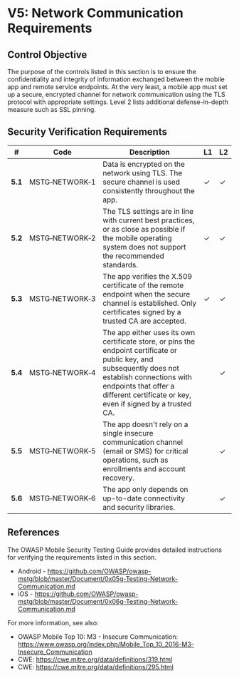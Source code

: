 # V5: Network Communication Requirements

## Control Objective

The purpose of the controls listed in this section is to ensure the confidentiality and integrity of information exchanged between the mobile app and remote service endpoints. At the very least, a mobile app must set up a secure, encrypted channel for network communication using the TLS protocol with appropriate settings. Level 2 lists additional defense-in-depth measure such as SSL pinning.

## Security Verification Requirements

| # | Code | Description | L1 | L2 |
| --- | --- | --- | --- | --- |
| **5.1** | MSTG‑NETWORK‑1 | Data is encrypted on the network using TLS. The secure channel is used consistently throughout the app. | ✓ | ✓ |
| **5.2** | MSTG‑NETWORK‑2 | The TLS settings are in line with current best practices, or as close as possible if the mobile operating system does not support the recommended standards. | ✓ | ✓ |
| **5.3** | MSTG‑NETWORK‑3 | The app verifies the X.509 certificate of the remote endpoint when the secure channel is established. Only certificates signed by a trusted CA are accepted. | ✓ | ✓ |
| **5.4** | MSTG‑NETWORK‑4 | The app either uses its own certificate store, or pins the endpoint certificate or public key, and subsequently does not establish connections with endpoints that offer a different certificate or key, even if signed by a trusted CA. |   | ✓ |
| **5.5** | MSTG‑NETWORK‑5 | The app doesn't rely on a single insecure communication channel (email or SMS) for critical operations, such as enrollments and account recovery. |  | ✓ |
| **5.6** | MSTG‑NETWORK‑6 | The app only depends on up-to-date connectivity and security libraries. |  | ✓ |

## References

The OWASP Mobile Security Testing Guide provides detailed instructions for verifying the requirements listed in this section.

- Android - <https://github.com/OWASP/owasp-mstg/blob/master/Document/0x05g-Testing-Network-Communication.md>
- iOS - <https://github.com/OWASP/owasp-mstg/blob/master/Document/0x06g-Testing-Network-Communication.md>

For more information, see also:

- OWASP Mobile Top 10: M3 - Insecure Communication: <https://www.owasp.org/index.php/Mobile_Top_10_2016-M3-Insecure_Communication>
- CWE: <https://cwe.mitre.org/data/definitions/319.html>
- CWE: <https://cwe.mitre.org/data/definitions/295.html>
